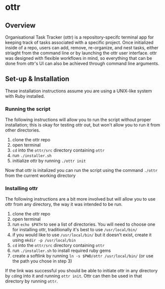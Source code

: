 # ottr

## Overview
Organisational Task Tracker (ottr) is a repository-specifc terminal app for keeping track of tasks associated with a specific project. 
Once initialized inside of a repo, users can add, remove, re-organize, and nest tasks, either striaght from the command line or by launching
the ottr user interface. ottr was designed with flexible workflows in mind, so everything that can be done from ottr's UI can also be achieved
through command line arguments.

## Set-up & Installation

These installation instructions assume you are using a UNIX-like system with Ruby installed.

### Running the script

The following instructions will allow you to run the script without proper installation;
this is okay for testing ottr out, but won't allow you to run it from other directories.

1. clone the ottr repo
1. open terminal
1. `cd` into the `ottr/src` directory containing `ottr`
1. run `./installer.sh`
1. initialize ottr by running `./ottr init`

Now that ottr is initalized you can run the script using the command `./ottr` from the current working directory 

### Installing ottr

The following instructions are a bit more involved but will allow you to use ottr from any directory, 
the way it was intended to be run.

1. clone the ottr repo
1. open terminal
1. run `echo $PATH` to see a list of directories. You will need to choose one for installing ottr, traditionally it's best to use `/usr/local/bin/`
1. if you would like to use `/usr/local/bin/` but it doesn't exist, create it using `mkdir -p /usr/local/bin`
1. `cd` into the `ottr/src` directory containing `ottr`
1. run `./installer.sh` to install required ruby gems
1. create a softlink by running `ln -s $PWD/ottr /usr/local/bin/` (or use the path you chose in step 3)

If the link was successful you should be able to initiate ottr in any directory by `cd`ing into it and running `ottr init`. Ottr can then be used in that directory by running `ottr`.
